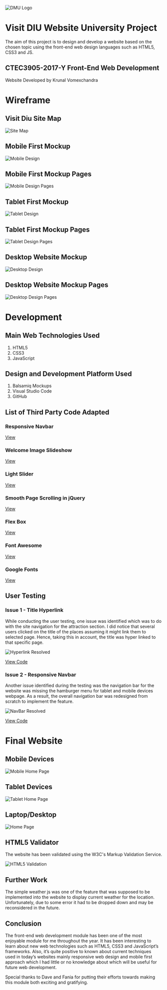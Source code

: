 ![DMU Logo](/img/dmu-logo.png)

# **Visit DIU Website University Project**

The aim of this project is to design and develop a website based on the chosen topic using the front-end web design languages such as HTML5, CSS3 and JS.

## CTEC3905-2017-Y Front-End Web Development

Website Developed by Krunal Vomexchandra

# Wireframe

## Visit Diu Site Map

![Site Map](/img/site-map.png)

## Mobile First Mockup

![Mobile Design](/img/mobile-mockup.png)

## Mobile First Mockup Pages

![Mobile Design Pages](/img/mobile-mockup2.png)

## Tablet First Mockup

![Tablet Design](/img/tablet-mockup.png)

## Tablet First Mockup Pages

![Tablet Design Pages](/img/tablet-mockup2.png)

## Desktop Website Mockup

![Desktop Design](/img/desktop-mockup.png)

## Desktop Website Mockup Pages

![Desktop Design Pages](/img/desktop-mockup2.png)

# Development

## Main Web Technologies Used
1. HTML5
2. CSS3
3. JavaScript

## Design and Development Platform Used

1. Balsamiq Mockups
2. Visual Studio Code
3. GitHub

## List of Third Party Code Adapted 

### Responsive Navbar

[View](https://www.w3schools.com/css/css_navbar.asp)

### Welcome Image Slideshow

[View](https://www.w3schools.com/w3css/w3css_slideshow.asp)

### Light Slider

[View](https://github.com/sachinchoolur/lightslider)

### Smooth Page Scrolling in jQuery

[View](http://codepen.io/IamManchanda/pen/VPZMba)

### Flex Box

[View](https://codepen.io/enxaneta/full/adLPwv)

### Font Awesome

[View](http://fontawesome.io/)

### Google Fonts

[View](https://fonts.google.com/)

## User Testing

### Issue 1 - Title Hyperlink

While conducting the user testing, one issue was identified which was to do with the site navigation for the attraction section. I did notice that several users clicked on the title of the places assuming it might link them to selected page. Hence, taking this in account, the title was hyper linked to that specific page.

![Hyperlink Resolved](/img/hyperlink.png)

[View Code](https://github.com/krunaldmu/website/commit/4c5a9e042d7b7450f6e6a7066d556d3a19ebf2d1)

### Issue 2 - Responsive Navbar

Another issue identified during the testing was the navigation bar for the website was missing the hamburger menu for tablet and mobile devices webpage. As a result, the overall navigation bar was redesigned from scratch to implement the feature.

![NavBar Resolved](/img/navbar.png)

[View Code](https://github.com/krunaldmu/website/commit/a7dda048e9c592fb348084f62eac1729fbccfd29)

# Final Website

## Mobile Devices

![Mobile Home Page](/img/mobile-index.png)

## Tablet Devices

![Tablet Home Page](/img/tablet-index.png)

## Laptop/Desktop

![Home Page](/img/laptopdesktop-index.png)

## HTML5 Validator

The website has been validated using the W3C's Markup Validation Service.

![HTML5 Validation](/img/validation.png)

## Further Work

The simple weather js was one of the feature that was supposed to be implemented into the website to display current weather for the location. Unfortunately, due to some error it had to be dropped down and may be reconsidered in the future.

## Conclusion

The front-end web development module has been one of the most enjoyable module for me throughout the year.  It has been interesting to learn about new web technologies such as HTML5, CSS3 and JavaScript’s frameworks.  Also, it’s quite positive to known about current techniques used in today’s websites mainly responsive web design and mobile first approach which I had little or no knowledge about which will be useful for future web development.

Special thanks to Dave and Fania for putting their efforts towards making this module both exciting and gratifying.
